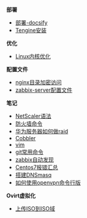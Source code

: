 <!-- * [回到顶部](index/README.md) -->

**部署**
* [部署-docsify](index/bushu-docsify.md)
* [Tengine安装](index/Tengine安装)

**优化**
* [Linux内核优化](index/Linux内核优化)


**配置文件**
* [nginx目录加密访问](index/conf-nginx_docs.md)
* [zabbix-server配置文件](index/zabbix-server配置文件)

**笔记**
* [NetScaler语法](index/NetScaler语法.md)
* [防火墙命令](index/防火墙命令.md)
* [华为服务器如何做raid](index/华为-2288H-V5.md)
* [Cobbler](index/Cobbler.md)
* [vim](index/vim.md)
* [git常用命令](index/git常用命令)
* [zabbix自动发现](index/zabbix自动发现)
* [Centos7报错汇总](index/Centos7报错汇总)
* [搭建DNSmasq](index/搭建DNSmasq)
* [如何使用openvpn命令行版](index/如何使用openvpn命令行版)







**Ovirt虚拟化**
* [上传ISO到ISO域](index/上传ISO到ISO域.md)
